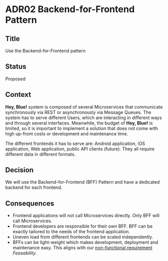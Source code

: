 # ADR02 Backend-for-Frontend Pattern
## Title
Use the Backend-for-Frontend pattern

## Status
Proposed

## Context
**Hey, Blue!** system is composed of several Microservices that communicate synchronously via REST or asynchronously via Message Queues. The system has to serve different Users, which are interacting in different ways and through several interfaces. Meanwhile, the budget of **Hey, Blue!** is limited, so it is important to implement a solution that does not come with high up-front costs or development and maintenance time.

The different frontends it has to serve are: Android application, iOS application, Web application, public API clients (future). They all require different data in different formats. 

## Decision
We will use the Backend-for-Frontend (BFF) Pattern and have a dedicated backend for each frontend.

## Consequences
- Frontend applications will not call Microservices directly. Only BFF will call Microservices.
- Frontend developers are responsible for their own BFF. BFF can be exactly tailored to the needs of the frontend application. 
- Uneven load from different frontends can be scaled independently.
- BFFs can be light-weight which makes development, deployment and maintenance easy. This aligns with our [non-functional requirement](../requirements/non-functional-requirements.md) *Feasability*.